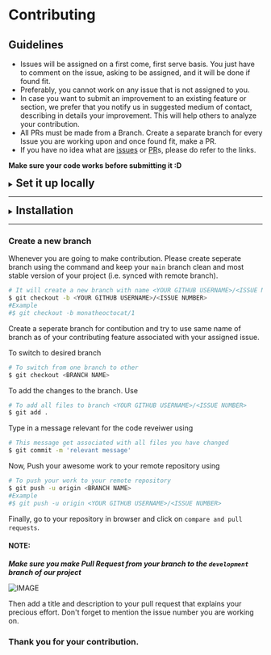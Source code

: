 # Contributing

## Guidelines

- Issues will be assigned on a first come, first serve basis. You just have to comment on the issue, asking to be assigned, and it will be done if found fit.
- Preferably, you cannot work on any issue that is not assigned to you.
- In case you want to submit an improvement to an existing feature or section, we prefer that you notify us in suggested medium of contact, describing in details your improvement. This will help others to analyze your contribution.
- All PRs must be made from a Branch. Create a separate branch for every Issue you are working upon and once found fit, make a PR.
- If you have no idea what are [issues](https://docs.github.com/en/free-pro-team@latest/github/managing-your-work-on-github/about-issues) or [PR](https://docs.github.com/en/free-pro-team@latest/github/collaborating-with-issues-and-pull-requests/about-pull-requests)s, please do refer to the links.

**Make sure your code works before submitting it :D**

<details>

<summary>
<h2 style="display:inline;">Set it up locally </h2>
</summary>

### Fork it

You can get your own fork/copy of this project by using the <kbd>Fork</kbd> button.

 ![Fork Button](https://help.github.com/assets/images/help/repository/fork_button.jpg)

### Clone it

You need to clone (download) it to local machine using

```sh
$ git clone https://github.com/<YOUR_USERNAME>/Android-Development.git
```

Once you have cloned the repository, move to that folder first using `cd` command.

```sh
$ cd Android-Development
```

Move to this folder for all other commands.

### Set it up

Run the following commands to see that *your local copy* has a reference to *your forked remote repository* in Github :octocat:

```sh
$ git remote -v
origin  https://github.com/<YOUR_USERNAME>/Android-Development.git (fetch)
origin  https://github.com/<YOUR_USERNAME>/Android-Development.git (push)
```

Now, lets add a reference to the original [Android-Development](https://github.com/GameofSource-GFG/Android-Development) repository using

```sh
$ git remote add upstream https://github.com/GameofSource-GFG/Android-Development.git
```

> This adds a new remote named ***upstream***.

Verify the changes using

```sh
$ git remote -v
origin    https://github.com/<YOUR_USERNAME>/Android-Development.git (fetch)
origin    https://github.com/<YOUR_USERNAME>/Android-Development.git (push)
upstream  https://github.com/GameofSource-GFG/Android-Development.git (fetch)
upstream  https://github.com/GameofSource-GFG/Android-Development.git (push)
```

### Sync it

**Always keep your local copy of repository updated with the original repository.**

Before making any changes and/or in an appropriate interval, run the following commands *carefully* to update your local repository.

```sh
# Fetch all remote repositories and delete any deleted remote branches
$ git fetch --all --prune

# Switch to `main` branch
$ git checkout main

# Reset local `main` branch to match `upstream` repository's `main` branch
$ git reset --hard upstream/main

# Push changes to your forked `Android-Development` repo
$ git push origin 
```

### You're Ready to Go

Once you have completed these steps, you are ready to start contributing by checking our Issues and creating [pull requests](https://github.com/GameofSource-GFG/Android-Development/pulls).

</details>

---

<details>
<summary>
<h2 style="display:inline;">Installation</h2>
</summary>

Make sure you have following installed on your machine:
- [Git](https://git-scm.com/downloads)
- [Node.js](https://nodejs.org/en/download/)
- [Yarn](https://yarnpkg.com/getting-started/install)

Install all dependencies using:

```sh
$ npm install
# OR
$ yarn
```
<!-- 
+------------------------------------------------------+
| Delete this comment after changes                    |
| Do not delete the below copy command                 |
+------------------------------------------------------+
-->
copy the .sample.env file as .env for your local testing

```sh
$ cp .sample.env .env
```

</details>

---

### Create a new branch

Whenever you are going to make contribution. Please create seperate branch using the command and keep your `main` branch clean and most stable version of your project (i.e. synced with remote branch).

```sh
# It will create a new branch with name <YOUR GITHUB USERNAME>/<ISSUE NUMBER> and switch to that branch
$ git checkout -b <YOUR GITHUB USERNAME>/<ISSUE NUMBER>
#Example
#$ git checkout -b monatheoctocat/1
```

Create a seperate branch for contibution and try to use same name of branch as of your contributing feature associated with your assigned issue.

To switch to desired branch

```sh
# To switch from one branch to other
$ git checkout <BRANCH NAME>
```

To add the changes to the branch. Use

```sh
# To add all files to branch <YOUR GITHUB USERNAME>/<ISSUE NUMBER>
$ git add .
```

Type in a message relevant for the code reveiwer using

```sh
# This message get associated with all files you have changed
$ git commit -m 'relevant message'
```

Now, Push your awesome work to your remote repository using

```sh
# To push your work to your remote repository
$ git push -u origin <BRANCH NAME>
#Example
#$ git push -u origin <YOUR GITHUB USERNAME>/<ISSUE NUMBER>
```

Finally, go to your repository in browser and click on `compare and pull requests`.

<h4>NOTE:</h4>

***Make sure you make Pull Request from your branch to the `development` branch of our project***

![IMAGE](https://pixan198.github.io/images/compare-pr.PNG)

Then add a title and description to your pull request that explains your precious effort.
Don't forget to mention the issue number you are working on.

### Thank you for your contribution.